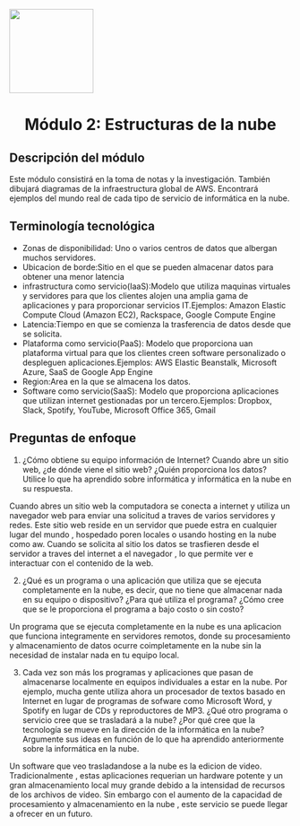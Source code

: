 <p align="left">
  <img src="https://semanadelcannabis.cayetano.edu.pe/assets/img/logo-upch.png" width="150">
  <h1 align="center">Módulo 2: Estructuras de la nube</h1>
</p>

## Descripción del módulo
Este módulo consistirá en la toma de notas y la investigación. También dibujará diagramas de la infraestructura global de AWS. Encontrará ejemplos del mundo real de cada tipo de servicio de informática en la nube.

## Terminología tecnológica
- Zonas de disponibilidad: Uno o varios centros de datos que albergan muchos servidores.
- Ubicacion de borde:Sitio en el que se pueden almacenar datos para obtener una menor latencia
- infrastructura como servicio(IaaS):Modelo que utiliza maquinas virtuales y servidores para que los clientes alojen una amplia gama de aplicaciones y para proporcionar servicios IT.Ejemplos: Amazon Elastic Compute Cloud (Amazon EC2), Rackspace, Google Compute Engine
- Latencia:Tiempo en que se comienza la trasferencia de datos desde que se solicita.
- Plataforma como servicio(PaaS): Modelo  que proporciona uan plataforma virtual para que los clientes creen software personalizado  o despleguen aplicaciones.Ejemplos: AWS Elastic Beanstalk, Microsoft Azure, SaaS de Google App Engine
- Region:Area en la que se almacena los datos.
- Software como servicio(SaaS): Modelo que proporciona aplicaciones que utilizan internet gestionadas por un tercero.Ejemplos: Dropbox, Slack, Spotify, YouTube, Microsoft Office 365, Gmail
## Preguntas de enfoque

1. ¿Cómo obtiene su equipo información de Internet? Cuando abre un sitio web, ¿de dónde viene el sitio web? ¿Quién proporciona los datos? Utilice lo que ha aprendido sobre informática y informática en la nube en su respuesta.

Cuando abres un sitio web la computadora se conecta a internet y utiliza un navegador web para enviar una solicitud a traves de varios servidores y redes. Este sitio web reside en un servidor que puede estra en cualquier lugar del mundo , hospedado poren locales o usando hosting en la nube como aw. Cuando se solicita al sitio los datos se trasfieren desde el servidor a traves del internet a el navegador , lo que permite ver e interactuar con el contenido de la web.

2. ¿Qué es un programa o una aplicación que utiliza que se ejecuta completamente en la nube, es decir, que no tiene que almacenar nada en su equipo o dispositivo? ¿Para qué utiliza el programa? ¿Cómo cree que se le proporciona el programa a bajo costo o sin costo?

Un programa que se ejecuta completamente en la nube es una aplicacion que funciona integramente en servidores remotos, donde su procesamiento y almacenamiento de datos ocurre coimpletamente en la nube  sin la necesidad de instalar nada en tu equipo local.

3. Cada vez son más los programas y aplicaciones que pasan de almacenarse localmente en equipos individuales a estar en la nube. Por ejemplo, mucha gente utiliza ahora un procesador de textos basado en Internet en lugar de programas de sofware como Microsoft Word, y Spotify en lugar de CDs y reproductores de MP3. ¿Qué otro programa o servicio cree que se trasladará a la nube? ¿Por qué cree que la tecnología se mueve en la dirección de la informática en la nube? Argumente sus ideas en función de lo que ha aprendido anteriormente sobre la informática en la nube.

Un software que veo trasladandose a la nube es la edicion de video. Tradicionalmente , estas aplicaciones requerian un hardware potente y un gran almacenamiento local muy grande debido a la intensidad de recursos de los archivos de video. Sin embargo con el aumento de la capacidad de procesamiento y almacenamiento en la nube , este servicio se puede llegar a ofrecer  en un futuro.



